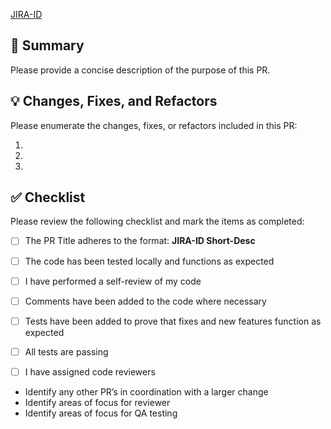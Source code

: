 [JIRA-ID](https://powerschoolgroup.atlassian.net/browse/JIRA-ID)

## 📝 Summary

Please provide a concise description of the purpose of this PR.

## 💡 Changes, Fixes, and Refactors

Please enumerate the changes, fixes, or refactors included in this PR:

1.
2.
3.

## ✅ Checklist

Please review the following checklist and mark the items as completed:

-   [ ] The PR Title adheres to the format: **JIRA-ID Short-Desc**
-   [ ] The code has been tested locally and functions as expected
-   [ ] I have performed a self-review of my code
-   [ ] Comments have been added to the code where necessary
-   [ ] Tests have been added to prove that fixes and new features function as expected
-   [ ] All tests are passing
-   [ ] I have assigned code reviewers


* Identify any other PR’s in coordination with a larger change
* Identify areas of focus for reviewer
* Identify areas of focus for QA testing

